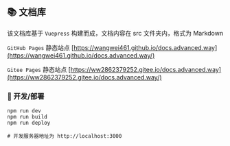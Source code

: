 ## 📚 文档库 

该文档库基于 `Vuepress` 构建而成，文档内容在 src 文件夹内，格式为 Markdown

`GitHub Pages` 静态站点 [https://wangwei461.github.io/docs.advanced.way](https://wangwei461.github.io/docs.advanced.way/)  

`Gitee Pages` 静态站点 [https://ww2862379252.gitee.io/docs.advanced.way](https://ww2862379252.gitee.io/docs.advanced.way/)

### 🔨 开发/部署

```shell script
npm run dev
npm run build
npm run deploy

# 开发服务器地址为 http://localhost:3000
```